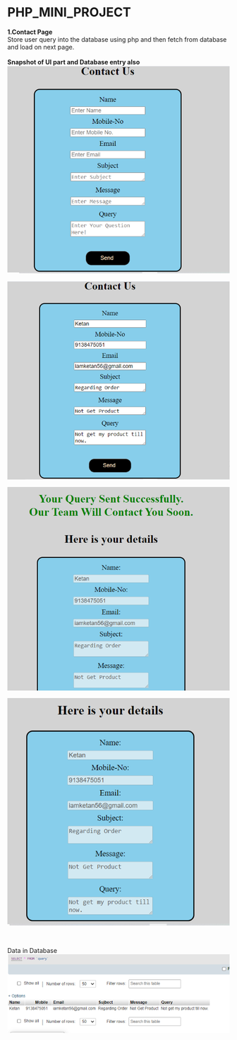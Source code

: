 # PHP_MINI_PROJECT
 <b>1.Contact Page</b><br>
 Store user query into the database using php and then fetch from database and load on next page.
 <br><br>
 <b>Snapshot of UI part and Database entry also</b><br>
 ![](https://github.com/iamketan56/PHP_MINI_PROJECT/blob/main/Contact%20Page/UI.PNG)

![](https://github.com/iamketan56/PHP_MINI_PROJECT/blob/main/Contact%20Page/UI_Part_1.PNG)


![](https://github.com/iamketan56/PHP_MINI_PROJECT/blob/main/Contact%20Page/UI_Part_2.PNG)

![](https://github.com/iamketan56/PHP_MINI_PROJECT/blob/main/Contact%20Page/UI_Part_3.PNG)


<br>

Data in Database
![](https://github.com/iamketan56/PHP_MINI_PROJECT/blob/main/Contact%20Page/Database%20Entry%20SS.PNG)


